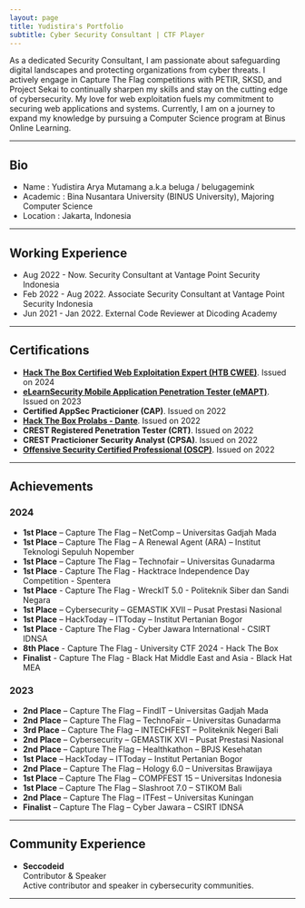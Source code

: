 ```yaml
---
layout: page
title: Yudistira's Portfolio
subtitle: Cyber Security Consultant | CTF Player
---
```



As a dedicated Security Consultant, I am passionate about safeguarding digital landscapes and protecting organizations from cyber threats. I actively engage in Capture The Flag competitions with PETIR, SKSD, and Project Sekai to continually sharpen my skills and stay on the cutting edge of cybersecurity. My love for web exploitation fuels my commitment to securing web applications and systems. Currently, I am on a journey to expand my knowledge by pursuing a Computer Science program at Binus Online Learning.

---

## Bio

- Name : Yudistira Arya Mutamang a.k.a beluga / belugagemink
- Academic : Bina Nusantara University (BINUS University), Majoring Computer Science
- Location : Jakarta, Indonesia

---

## Working Experience

- Aug 2022 - Now. Security Consultant at Vantage Point Security Indonesia
- Feb 2022 - Aug 2022. Associate Security Consultant at Vantage Point Security Indonesia
- Jun 2021 - Jan 2022. External Code Reviewer at Dicoding Academy

---

## Certifications

- [**Hack The Box Certified Web Exploitation Expert (HTB CWEE)**](https://www.credly.com/badges/85ac693c-84a5-4ed6-bf52-f19c397bcc97/public_url). Issued on 2024
- [**eLearnSecurity Mobile Application Penetration Tester (eMAPT)**](https://verified.elearnsecurity.com/certificates/91156a88-1f42-4093-9fdf-0f3b6b1efbc8). Issued on 2023
- **Certified AppSec Practicioner (CAP)**. Issued on 2022
- [**Hack The Box Prolabs - Dante**](https://app.hackthebox.com/profile/532180). Issued on 2022
- **CREST Registered Penetration Tester (CRT)**. Issued on 2022
- **CREST Practicioner Security Analyst (CPSA)**. Issued on 2022
- [**Offensive Security Certified Professional (OSCP)**](https://www.credential.net/1b79708a-a688-4e1b-8769-e348f06ce512). Issued on 2022

---

## Achievements

### 2024
- **1st Place** – Capture The Flag – NetComp – Universitas Gadjah Mada
- **1st Place** – Capture The Flag – A Renewal Agent (ARA) – Institut Teknologi Sepuluh Nopember
- **1st Place** – Capture The Flag – Technofair – Universitas Gunadarma
- **1st Place** - Capture The Flag - Hacktrace Independence Day Competition - Spentera 
- **1st Place** - Capture The Flag - WreckIT 5.0 - Politeknik Siber dan Sandi Negara
- **1st Place** – Cybersecurity – GEMASTIK XVII – Pusat Prestasi Nasional
- **1st Place** – HackToday – ITToday – Institut Pertanian Bogor
- **1st Place** - Capture The Flag - Cyber Jawara International - CSIRT IDNSA
- **8th Place** - Capture The Flag - University CTF 2024 - Hack The Box
- **Finalist** - Capture The Flag - Black Hat Middle East and Asia - Black Hat MEA

### 2023
- **2nd Place** – Capture The Flag – FindIT – Universitas Gadjah Mada
- **2nd Place** – Capture The Flag – TechnoFair – Universitas Gunadarma
- **3rd Place** – Capture The Flag – INTECHFEST – Politeknik Negeri Bali
- **2nd Place** – Cybersecurity – GEMASTIK XVI – Pusat Prestasi Nasional
- **2nd Place** – Capture The Flag – Healthkathon – BPJS Kesehatan
- **1st Place** – HackToday – ITToday – Institut Pertanian Bogor
- **2nd Place** – Capture The Flag – Hology 6.0 – Universitas Brawijaya
- **1st Place** – Capture The Flag – COMPFEST 15 – Universitas Indonesia
- **1st Place** – Capture The Flag – Slashroot 7.0 – STIKOM Bali
- **2nd Place** – Capture The Flag – ITFest – Universitas Kuningan
- **Finalist** – Capture The Flag – Cyber Jawara – CSIRT IDNSA

---
## Community Experience

- **Seccodeid**  
  Contributor & Speaker  
  Active contributor and speaker in cybersecurity communities.  

---